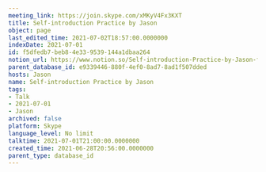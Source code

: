 ```yaml
---
meeting_link: https://join.skype.com/xMKyV4Fx3KXT
title: Self-introduction Practice by Jason
object: page
last_edited_time: 2021-07-02T18:57:00.0000000
indexDate: 2021-07-01
id: f5dfedb7-beb8-4e33-9539-144a1dbaa264
notion_url: https://www.notion.so/Self-introduction-Practice-by-Jason-f5dfedb7beb84e339539144a1dbaa264
parent_database_id: e9339446-880f-4ef0-8ad7-8ad1f507dded
hosts: Jason
name: Self-introduction Practice by Jason
tags:
- Talk
- 2021-07-01
- Jason
archived: false
platform: Skype
language_level: No limit
talktime: 2021-07-01T21:00:00.0000000
created_time: 2021-06-28T20:56:00.0000000
parent_type: database_id
---
```







